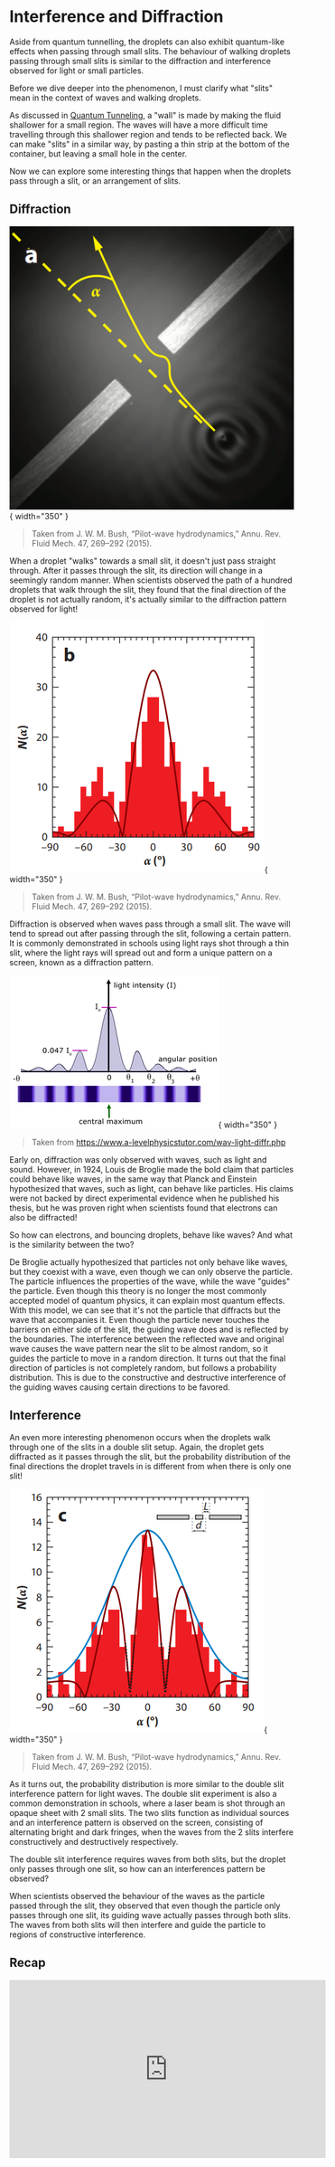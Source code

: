 # Interference and Diffraction
Aside from quantum tunnelling, the droplets can also exhibit quantum-like effects when 
passing through small slits. The behaviour of walking droplets passing through small slits
is similar to the diffraction and interference observed for light or small particles.

Before we dive deeper into the phenomenon, I must clarify what "slits" mean in the 
context of waves and walking droplets. 

As discussed in [Quantum Tunneling](tunneling.md), a "wall" is made by making 
the fluid shallower for a small region. The waves will have a more difficult time travelling
through this shallower region and tends to be reflected back. We can make "slits" in a
similar way, by pasting a thin strip at the bottom of the container, but leaving a small 
hole in the center.

Now we can explore some interesting things that happen when the droplets pass through a
slit, or an arrangement of slits.

## Diffraction

![img.png](img.png){ width="350" }
> Taken from J. W. M. Bush, “Pilot-wave hydrodynamics,” Annu. Rev. Fluid Mech. 47, 269–292 (2015).

When a droplet "walks" towards a small slit, it doesn't just pass straight through.
After it passes through the slit, its direction will change in a seemingly random manner.
When scientists observed the path of a hundred droplets that walk through the slit, they
found that the final direction of the droplet is not actually random, it's actually similar
to the diffraction pattern observed for light!

![img_1.png](img_1.png){ width="350" }
> Taken from J. W. M. Bush, “Pilot-wave hydrodynamics,” Annu. Rev. Fluid Mech. 47, 269–292 (2015).

Diffraction is observed when waves pass through a small slit. The wave will
tend to spread out after passing through the slit, following a certain 
pattern. It is commonly demonstrated in schools using light 
rays shot through a thin slit, where the light rays will spread out
and form a unique pattern on a screen, known as a diffraction pattern.

![img_3.png](img_3.png){ width="350" }
> Taken from https://www.a-levelphysicstutor.com/wav-light-diffr.php

Early on, diffraction was only observed with waves, such as light
and sound. However, in 1924, Louis de Broglie made the bold claim 
that particles could behave like waves, in the same way that Planck 
and Einstein hypothesized that waves, such as light, can behave
like particles. His claims were not backed by direct experimental
evidence when he published his thesis, but he was proven right 
when scientists found that electrons can also be diffracted!

So how can electrons, and bouncing droplets, behave like waves? And what is the similarity
between the two?

De Broglie actually hypothesized that particles not only behave like waves, but they coexist
with a wave, even though we can only observe the particle. The particle influences the 
properties of the wave, while the wave "guides" the particle. Even though this theory is 
no longer the most commonly accepted model of quantum physics, it can explain most
quantum effects. With this model, we can see that it's not the particle that diffracts but
the wave that accompanies it. Even though the particle never touches the barriers on either
side of the slit, the guiding wave does and is reflected by the boundaries. The interference
between the reflected wave and original wave causes the wave pattern near the slit to be almost 
random, so it guides the particle to move in a random direction. It turns out that the final
direction of particles is not completely random, but follows a probability distribution. 
This is due to the constructive and destructive interference of the guiding waves causing
certain directions to be favored.

## Interference

An even more interesting phenomenon occurs when the droplets walk through one of the slits
in a double slit setup. Again, the droplet gets diffracted as it passes through the slit,
but the probability distribution of the final directions the droplet travels in is different
from when there is only one slit!

![img_2.png](img_2.png){ width="350" }
> Taken from J. W. M. Bush, “Pilot-wave hydrodynamics,” Annu. Rev. Fluid Mech. 47, 269–292 (2015).

As it turns out, the probability distribution is more similar to the double slit interference
pattern for light waves. The double slit experiment is also a common demonstration in schools,
where a laser beam is shot through an opaque sheet with 2 small slits. The two slits function
as individual sources and an interference pattern is observed on the screen, consisting of 
alternating bright and dark fringes, when the waves from the 2 slits interfere constructively
and destructively respectively.

The double slit interference requires waves from both slits, but the droplet only passes
through one slit, so how can an interferences pattern be observed?

When scientists observed the behaviour of the waves as the particle passed through the slit,
they observed that even though the particle only passes through one slit, its guiding wave
actually passes through both slits. The waves from both slits will then interfere and guide
the particle to regions of constructive interference.

## Recap

<iframe width="560" height="315" src="https://www.youtube-nocookie.com/embed/sLF7V05pW4A" title="YouTube video player" frameborder="0" allow="accelerometer; autoplay; clipboard-write; encrypted-media; gyroscope; picture-in-picture" allowfullscreen></iframe>
